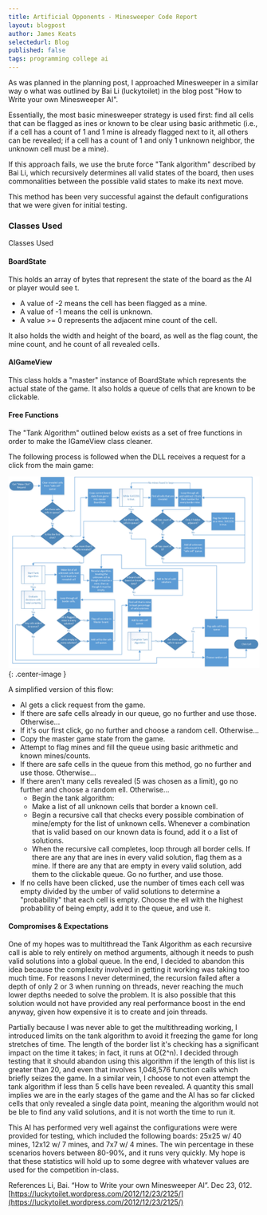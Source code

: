 ```yaml
---
title: Artificial Opponents - Minesweeper Code Report
layout: blogpost
author: James Keats
selectedurl: Blog
published: false
tags: programming college ai
---
```

As was planned in the planning post, I approached Minesweeper in a similar way o what was outlined by Bai Li (luckytoilet) in the blog post "How to Write your own Minesweeper AI".

Essentially, the most basic minesweeper strategy is used first: find all cells that can be flagged as ines or known to be clear using basic arithmetic (i.e., if a cell has a count of 1 and 1 mine is already flagged next to it, all others can be revealed; if a cell has a count of 1 and only 1 unknown neighbor, the unknown cell must be a mine).

If this approach fails, we use the brute force "Tank algorithm" described by Bai Li, which recursively determines all valid states of the board, then uses commonalities between the possible valid states to make its next move.

This method has been very successful against the default configurations that we were given for initial testing.

<!--more-->

### Classes Used
Classes Used

#### BoardState

This holds an array of bytes that represent the state of the board as the AI or player would see t.

* A value of -2 means the cell has been flagged as a mine.
* A value of -1 means the cell is unknown.
* A value >= 0 represents the adjacent mine count of the cell.

It also holds the width and height of the board, as well as the flag count, the mine count, and he count of all revealed cells.

#### AIGameView

This class holds a "master" instance of BoardState which represents the actual state of the game. It also holds a queue of cells that are known to be clickable.

#### Free Functions

The "Tank Algorithm" outlined below exists as a set of free functions in order to make the IGameView class cleaner.

The following process is followed when the DLL receives a request for a click from the main game:

![](/assets/img/blog/artificial-opponents/minesweeper_flowchart.png){: .center-image }

A simplified version of this flow:

* AI gets a click request from the game.
* If there are safe cells already in our queue, go no further and use those. Otherwise...
* If it's our first click, go no further and choose a random cell. Otherwise...
* Copy the master game state from the game.
* Attempt to flag mines and fill the queue using basic arithmetic and known mines/counts.
* If there are safe cells in the queue from this method, go no further and use those. Otherwise...
* If there aren't many cells revealed (5 was chosen as a limit), go no further and choose a random ell. Otherwise...
    * Begin the tank algorithm:
    * Make a list of all unknown cells that border a known cell.
    * Begin a recursive call that checks every possible combination of mine/empty for the list of unknown cells. Whenever a combination that is valid based on our known data is found, add it o a list of solutions.
    * When the recursive call completes, loop through all border cells. If there are any that are ines in every valid solution, flag them as a mine. If there are any that are empty in every valid solution, add them to the clickable queue. Go no further, and use those.
* If no cells have been clicked, use the number of times each cell was empty divided by the umber of valid solutions to determine a "probability" that each cell is empty. Choose the ell with the highest probability of being empty, add it to the queue, and use it.

#### Compromises & Expectations

One of my hopes was to multithread the Tank Algorithm as each recursive call is able to rely entirely on method arguments, although it needs to push valid solutions into a global queue. In the end, I decided to abandon this idea because the complexity involved in getting it working was taking too much time. For reasons I never determined, the recursion failed after a depth of only 2 or 3 when running on threads, never reaching the much lower depths needed to solve the problem. It is also possible that this solution would not have provided any real performance boost in the end anyway, given how expensive it is to create and join threads.

Partially because I was never able to get the multithreading working, I introduced limits on the tank algorithm to avoid it freezing the game for long stretches of time. The length of the border list it's checking has a significant impact on the time it takes; in fact, it runs at O(2^n). I decided through testing that it should abandon using this algorithm if the length of this list is greater than 20, and even that involves 1,048,576 function calls which briefly seizes the game. In a similar vein, I choose to not even attempt the tank algorithm if less than 5 cells have been revealed. A quantity this small implies we are in the early stages of the game and the AI has so far clicked cells that only revealed a single data point, meaning the algorithm would not be ble to find any valid solutions, and it is not worth the time to run it.

This AI has performed very well against the configurations were were provided for testing, which included the following boards: 25x25 w/ 40 mines, 12x12 w/ 7 mines, and 7x7 w/ 4 mines. The win percentage in these scenarios hovers between 80-90%, and it runs very quickly. My hope is that these statistics will hold up to some degree with whatever values are used for the competition in-class.

References
Li, Bai. “How to Write your own Minesweeper AI”. Dec 23, 012. [https://luckytoilet.wordpress.com/2012/12/23/2125/](https://luckytoilet.wordpress.com/2012/12/23/2125/)
